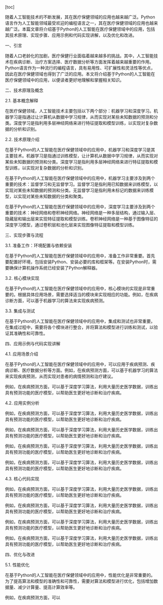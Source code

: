 
[toc]                    
                
                
随着人工智能技术的不断发展，其在医疗保健领域的应用也越来越广泛。Python语言作为人工智能领域最受欢迎的编程语言之一，其在医疗保健领域的应用也越来越广泛。本篇文章将介绍基于Python的人工智能在医疗保健领域中的应用，包括其技术原理、实现步骤、应用示例和代码实现讲解，以及优化和改进。

一、引言

随着人口老龄化的加剧，医疗保健行业面临着越来越多的挑战。其中，人工智能技术在疾病诊断、治疗方案选择、医疗数据分析等方面发挥着越来越重要的作用。Python语言作为一种流行的编程语言，具有易用性、可扩展性和灵活性等优点，因此在医疗保健领域也得到了广泛的应用。本文将介绍基于Python的人工智能在医疗保健领域中的应用，以便读者更好地理解和掌握相关知识。

二、技术原理及概念

2.1. 基本概念解释

在医疗保健领域，人工智能技术主要包括以下两个部分：机器学习和深度学习。机器学习是指通过让计算机从数据中学习规律，从而实现对某些未知数据的预测和分类。深度学习是指利用多层神经网络来进行特征提取和模型训练，以实现对复杂数据的分析和识别。

2.2. 技术原理介绍

在基于Python的人工智能在医疗保健领域中的应用中，机器学习和深度学习是其主要技术。机器学习是指通过训练模型，让计算机从数据中学习规律，从而实现对某些未知数据的预测和分类。深度学习是指利用多层神经网络来进行特征提取和模型训练，以实现对复杂数据的分析和识别。

在基于Python的人工智能在医疗保健领域中的应用中，机器学习主要涉及到两个重要的技术：监督学习和无监督学习。监督学习是指利用已知数据来训练模型，以实现对某些未知数据的预测和分类。无监督学习是指利用未标记的数据来训练模型，以实现对某些未知数据的分类和聚类。

在基于Python的人工智能在医疗保健领域中的应用中，深度学习主要涉及到两个重要的技术：神经网络和卷积神经网络。神经网络是一种多层结构，通过输入层、隐藏层和输出层来实现特征提取和模型训练。卷积神经网络是一种基于图像特征的深度学习模型，通过卷积层和池化层来实现图像特征提取和模型训练。

三、实现步骤与流程

3.1. 准备工作：环境配置与依赖安装

在基于Python的人工智能在医疗保健领域中的应用中，准备工作非常重要。首先要配置好环境，包括安装Python、安装必要的库和框架等。在安装Python时，需要确保计算机操作系统已经安装了Python解释器。

3.2. 核心模块实现

在基于Python的人工智能在医疗保健领域中的应用中，核心模块的实现是非常重要的。根据具体应用场景，需要选择适当的模块来实现相应的功能。例如，在疾病诊断方面，可以基于机器学习的算法来实现疾病预测。

3.3. 集成与测试

在基于Python的人工智能在医疗保健领域中的应用中，集成和测试也非常重要。在集成过程中，需要将各个模块进行整合，并将算法和模型进行训练和测试，以验证其准确性和可靠性。

四、应用示例与代码实现讲解

4.1. 应用场景介绍

在基于Python的人工智能在医疗保健领域中的应用中，可以应用于疾病预测、疾病诊断、医疗数据分析等方面。例如，在疾病预测方面，可以基于机器学习的算法来实现疾病预测，从而实现对患者的病情预测和治疗建议。

例如，在疾病预测方面，可以基于深度学习算法，利用大量历史医学数据，训练出具有预测功能的医疗模型，以帮助医生更好地诊断和治疗疾病。

4.2. 应用实例分析

例如，在疾病预测方面，可以基于深度学习算法，利用大量历史医学数据，训练出具有预测功能的医疗模型，以帮助医生更好地诊断和治疗疾病。

例如，在疾病预测方面，可以基于深度学习算法，利用大量历史医学数据，训练出具有预测功能的医疗模型，以帮助医生更好地诊断和治疗疾病。

例如，在疾病预测方面，可以基于深度学习算法，利用大量历史医学数据，训练出具有预测功能的医疗模型，以帮助医生更好地诊断和治疗疾病。

例如，在疾病预测方面，可以基于深度学习算法，利用大量历史医学数据，训练出具有预测功能的医疗模型，以帮助医生更好地诊断和治疗疾病。

4.3. 核心代码实现

例如，在疾病预测方面，可以基于深度学习算法，利用大量历史医学数据，训练出具有预测功能的医疗模型，以帮助医生更好地诊断和治疗疾病。

例如，在疾病预测方面，可以基于深度学习算法，利用大量历史医学数据，训练出具有预测功能的医疗模型，以帮助医生更好地诊断和治疗疾病。

例如，在疾病预测方面，可以基于深度学习算法，利用大量历史医学数据，训练出具有预测功能的医疗模型，以帮助医生更好地诊断和治疗疾病。

例如，在疾病预测方面，可以基于深度学习算法，利用大量历史医学数据，训练出具有预测功能的医疗模型，以帮助医生更好地诊断和治疗疾病。

四、优化与改进

5.1. 性能优化

在基于Python的人工智能在医疗保健领域中的应用中，性能优化是非常重要的。为了提高算法和模型的准确性和可靠性，需要对算法和模型进行优化，包括增加数据量、减少计算量、提高计算效率等。

例如，在疾病预测方面，可以

